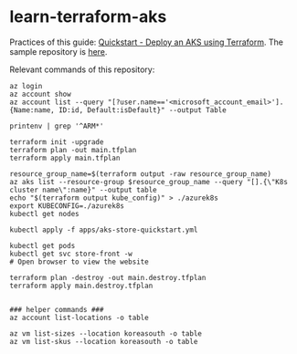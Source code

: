 # learn-terraform-aks

Practices of this guide: [Quickstart - Deploy an AKS using Terraform](https://learn.microsoft.com/en-us/azure/aks/learn/quick-kubernetes-deploy-terraform?tabs=bash). The sample repository is [here](https://github.com/Azure-Samples/aks-store-demo).

Relevant commands of this repository:
```shell
az login
az account show
az account list --query "[?user.name=='<microsoft_account_email>'].{Name:name, ID:id, Default:isDefault}" --output Table

printenv | grep '^ARM*'

terraform init -upgrade
terraform plan -out main.tfplan
terraform apply main.tfplan

resource_group_name=$(terraform output -raw resource_group_name)
az aks list --resource-group $resource_group_name --query "[].{\"K8s cluster name\":name}" --output table
echo "$(terraform output kube_config)" > ./azurek8s
export KUBECONFIG=./azurek8s
kubectl get nodes

kubectl apply -f apps/aks-store-quickstart.yml

kubectl get pods
kubectl get svc store-front -w
# Open browser to view the website

terraform plan -destroy -out main.destroy.tfplan
terraform apply main.destroy.tfplan


### helper commands ###
az account list-locations -o table

az vm list-sizes --location koreasouth -o table
az vm list-skus --location koreasouth -o table
```